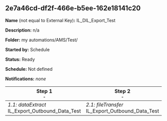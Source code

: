 ## 2e7a46cd-df2f-466e-b5ee-162e18141c20

**Name** (not equal to External Key)**:** IL_DIL_Export_Test

**Description:** n/a

**Folder:** my automations/AMS/Test/

**Started by:** Schedule

**Status:** Ready

**Schedule:** Not defined

**Notifications:** _none_


| Step 1<br>_<small>-</small>_ | Step 2<br>_<small>-</small>_ |
| --- | --- |
| _1.1: dataExtract_<br>IL_Export_Outbound_Data_Test | _2.1: fileTransfer_<br>IL_Export_Outbound_Data_Test |
